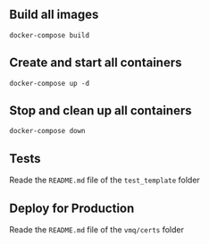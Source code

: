 ## Build all images
```
docker-compose build
```

## Create and start all containers
```
docker-compose up -d
```

## Stop and clean up all containers
```
docker-compose down
```

## Tests
Reade the `README.md` file of the `test_template` folder

## Deploy for Production
Reade the `README.md` file of the `vmq/certs` folder

